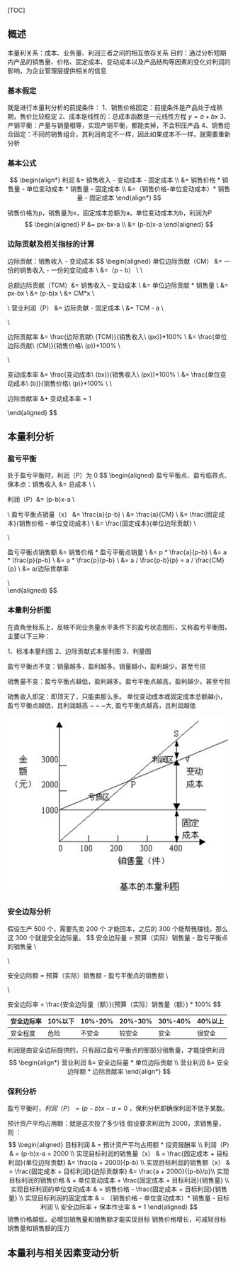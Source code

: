 [TOC]



## 概述

本量利关系：成本、业务量、利润三者之间的相互依存关系
目的：通过分析短期内产品的销售量、价格、固定成本、变动成本以及产品结构等因素的变化对利润的影响，为企业管理层提供相关的信息



### 基本假定

就是进行本量利分析的前提条件：
1、销售价格固定：前提条件是产品处于成熟期，售价比较稳定
2、成本是线性的：总成本函数是一元线性方程 $y=a+bx$
3、产销平衡：产量与销量相等，实现产销平衡，都能卖掉，不会积压产品
4、销售组合固定：不同的销售组合，其利润肯定不一样，因此如果成本不一样，就需要重新分析



### 基本公式

$$
\begin{align*}
利润	&= 销售收入 - 变动成本 - 固定成本	\\
	 &= 销售价格 * 销售量 - 单位变动成本 * 销售量 - 固定成本	\\
	 &=（销售价格-单位变动成本）* 销售量 - 固定成本		
\end{align*}			
$$







销售价格为p，销售量为x，固定成本总额为a，单位变动成本为b，利润为P
$$
\begin{aligned}
P 	&= px-bx-a	\\
 	&= (p-b)x-a
\end{aligned}
$$


### 边际贡献及相关指标的计算

边际贡献：销售收入 - 变动成本
$$
\begin{aligned}
单位边际贡献（CM） &= 一份的销售收入 - 一份的变动成本	\\
				&=（p - b）		\\
\\

总额边际贡献（TCM）&= 销售收入 - 变动成本 	\\
				&= 单位边际贡献 * 销售量	 \\
				&= px-bx				\\
				&= (p-b)x				\\
				&= CM*x			\\

\\
营业利润（P）	&= 边际贡献 - 固定成本 	\\
			&= TCM - a			\\
			
\\

边际贡献率 	 &= \frac{边际贡献\ (TCM)}{销售收入\ (px)}*100\%	\\
			&= \frac{单位边际贡献\ (CM)}{销售价格\ (p)}*100\%	\\
			
\\

变动成本率 	 &= \frac{变动成本\ (bx)}{销售收入\ (px)}*100\%	\\
			&= \frac{单位变动成本\ (b)}{销售价格\ (p)}*100\%	\\
\\

边际贡献率 &+ 变动成本率 = 1

\end{aligned}
$$


## 本量利分析

### 盈亏平衡

处于盈亏平衡时，利润（P）为 0
$$
\begin{aligned}
盈亏平衡点、盈亏临界点、保本点：销售收入 &= 总成本 		\\
\\

利润（P）&= (p-b)x-a	\\


\\
盈亏平衡点销量（x） &= \frac{a}{p-b}					\\
				&= \frac{a}{CM}	\\
				&= \frac{固定成本}{销售价格 - 单位变动成本} \\
				&= \frac{固定成本}{单位边际贡献} \\
				
\\		

盈亏平衡点销售额 &= 销售价格 * 盈亏平衡点销量	\\
				&= p * \frac{a}{p-b}	\\
				&= a * \frac{p}{p-b}	\\
				&= a * \frac{p}{p-b}	\\
				&= a / \frac{p-b}{p} = a / \frac{CM}{p} 	\\
				&= a/边际贡献率
				
\\		
\end{aligned}
$$


### 本量利分析图

在直角坐标系上，反映不同业务量水平条件下的盈亏状态图形，又称盈亏平衡图，主要以下三种：

1、标准本量利图
2、边际贡献式本量利图
3、利量图

盈亏平衡点不变：销量越多，盈利越多。销量越小，盈利越少。甚至亏损

销售量不变：盈亏平衡点越低，盈利越多。盈亏平衡点越高，盈利越少。甚至亏损

销售收入即定：即顶天了，只能卖那么多。
	单位变动成本或固定成本总额越小，盈亏平衡点越低，且利润越高
	~						~						~大,  盈亏平衡点越高，且利润越低

![1653977358121](assets/1653977358121.png)

### 安全边际分析

假设生产 500 个，需要先卖 200 个 才能回本，之后的 300 个能帮我赚钱。那么这 300 个就是安全边际量。
$$
安全边际量 = 预算（实际）销售量 - 盈亏平衡点的销售量	\\

\\

安全边际额 = 预算（实际）销售额 - 盈亏平衡点的销售额	\\

\\

安全边际率 = \frac{安全边际量（额）}{预算（实际）销售量（额）} * 100\%
$$

| 安全边际率 | 10%以下 | 10%-20% | 20%-30% | 30%-40% | 40%以上 |
| ---------- | ------- | ------- | ------- | ------- | ------- |
| 安全程度   | 危险    | 不安全  | 较安全  | 安全    | 很安全  |



利润是由安全边际提供的，只有超过盈亏平衡点的那部分销售量，才能提供利润
$$
\begin{align*}
营业利润 &= 安全边际量 * 单位边际贡献	\\
营业利润 &= 安全边际额 * 边际贡献率
\end{align*}
$$






### 保利分析

盈亏平衡时，$利润（P）= (p-b)x-a = 0$ ，保利分析即确保利润不低于某数。

预计资产平均占用额：就是这次投了多少钱
假设要求利润为 2000，求销售量，则 ：
$$
\begin{aligned}
目标利润 & = 预计资产平均占用额 * 投资报酬率	\\
利润（P）& = (p-b)x-a = 2000	\\
实现目标利润的销售量（x） & = \frac{固定成本 + 目标利润}{单位边际贡献} &= \frac{a + 2000}{p-b} \\
实现目标利润的销售额（x） & = \frac{固定成本 + 目标利润}{边际贡献率} &= \frac{a + 2000}{(p-b)/p}\\
实现目标利润的销售价格  & = 单位变动成本 + \frac{固定成本 + 目标利润}{销售量} \\
实现目标利润的单位变动成本  & = 销售价格 - \frac{固定成本 + 目标利润}{销售量} \\
实现目标利润的固定成本  & = （销售价格 - 单位变动成本）* 销售量 - 目标利润 \\
安全边际率 + 保本作业率 & = 1
\end{aligned}
$$
销售价格越低，必增加销售量和销售额才能实现目标
销售价格增长，可减轻目标销售量和销售额的压力





## 本量利与相关因素变动分析
